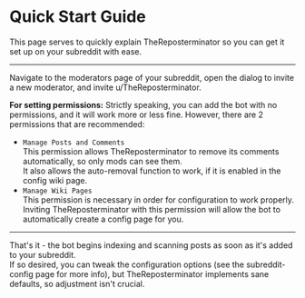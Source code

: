# Quick Start Guide
This page serves to quickly explain TheReposterminator so you can get it set up on your subreddit with ease.

---
Navigate to the moderators page of your subreddit, open the dialog to invite a new moderator, and invite u/TheReposterminator.

**For setting permissions:** Strictly speaking, you can add the bot with no permissions, and it will work more or less fine. However, there are 2 permissions that are recommended:

- `Manage Posts and Comments`  
    This permission allows TheReposterminator to remove its comments automatically, so only mods can see them.  
    It also allows the auto-removal function to work, if it is enabled in the config wiki page.
- `Manage Wiki Pages`  
    This permission is necessary in order for configuration to work properly. Inviting TheReposterminator with this permission will allow the bot to automatically create a config page for you.

---
That's it - the bot begins indexing and scanning posts as soon as it's added to your subreddit.  
If so desired, you can tweak the configuration options (see the subreddit-config page for more info), but TheReposterminator implements sane defaults, so adjustment isn't crucial.
